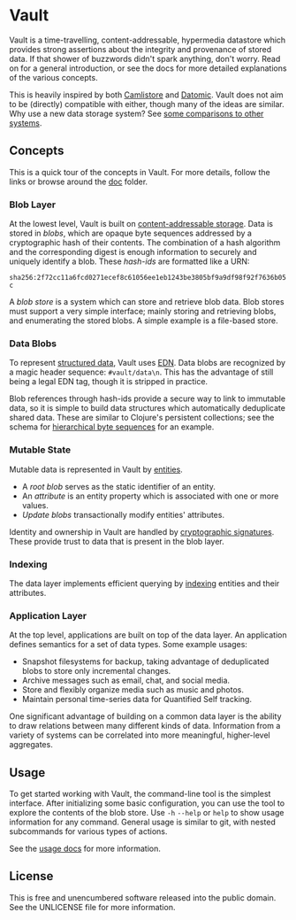 Vault
=====

Vault is a time-travelling, content-addressable, hypermedia datastore which
provides strong assertions about the integrity and provenance of stored data. If
that shower of buzzwords didn't spark anything, don't worry. Read on for a
general introduction, or see the docs for more detailed explanations of the
various concepts.

This is heavily inspired by both [Camlistore](http://camlistore.org/) and
[Datomic](http://www.datomic.com/). Vault does not aim to be (directly)
compatible with either, though many of the ideas are similar. Why use a new data
storage system? See [some comparisons to other systems](doc/vs.md).

## Concepts

This is a quick tour of the concepts in Vault. For more details, follow the
links or browse around the [doc](doc/) folder.

### Blob Layer

At the lowest level, Vault is built on [content-addressable
storage](doc/blobs.md). Data is stored in _blobs_, which are opaque byte
sequences addressed by a cryptographic hash of their contents. The combination
of a hash algorithm and the corresponding digest is enough information to
securely and uniquely identify a blob. These _hash-ids_ are formatted like a
URN:

`sha256:2f72cc11a6fcd0271ecef8c61056ee1eb1243be3805bf9a9df98f92f7636b05c`

A _blob store_ is a system which can store and retrieve blob data. Blob stores
must support a very simple interface; mainly storing and retrieving blobs, and
enumerating the stored blobs. A simple example is a file-based store.

### Data Blobs

To represent [structured data](doc/data-structures.md), Vault uses
[EDN](https://github.com/edn-format/edn). Data blobs are recognized by a magic
header sequence: `#vault/data\n`. This has the advantage of still being a legal
EDN tag, though it is stripped in practice.

Blob references through hash-ids provide a secure way to link to immutable data,
so it is simple to build data structures which automatically deduplicate shared
data. These are similar to Clojure's persistent collections; see the schema for
[hierarchical byte sequences](doc/schema/bytes.edn) for an example.

### Mutable State

Mutable data is represented in Vault by [entities](doc/entities.md).
- A _root blob_ serves as the static identifier of an entity.
- An _attribute_ is an entity property which is associated with one or more values.
- _Update blobs_ transactionally modify entities' attributes.

Identity and ownership in Vault are handled by [cryptographic
signatures](doc/signatures.md). These provide trust to data that is present in
the blob layer.

### Indexing

The data layer implements efficient querying by [indexing](doc/indexing.md)
entities and their attributes.

### Application Layer

At the top level, applications are built on top of the data layer. An
application defines semantics for a set of data types. Some example usages:
- Snapshot filesystems for backup, taking advantage of deduplicated blobs to
  store only incremental changes.
- Archive messages such as email, chat, and social media.
- Store and flexibly organize media such as music and photos.
- Maintain personal time-series data for Quantified Self tracking.

One significant advantage of building on a common data layer is the ability to
draw relations between many different kinds of data. Information from a variety
of systems can be correlated into more meaningful, higher-level aggregates.

## Usage

To get started working with Vault, the command-line tool is the simplest
interface. After initializing some basic configuration, you can use the tool to
explore the contents of the blob store. Use `-h` `--help` or `help` to show
usage information for any command. General usage is similar to git, with nested
subcommands for various types of actions.

See the [usage docs](doc/tool.md) for more information.

## License

This is free and unencumbered software released into the public domain.
See the UNLICENSE file for more information.
